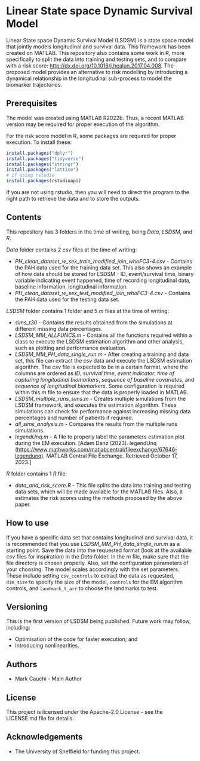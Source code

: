 # Linear State space Dynamic Survival Model
 Linear State space Dynamic Survival Model (LSDSM) is a state space model that jointly models longitudinal and survival data. This framework has been created on MATLAB. This repository also contains some work in R, more specifically to split the data into training and testing sets, and to compare with a risk score: http://dx.doi.org/10.1016/j.healun.2017.04.008. The proposed model provides an alternative to risk modelling by introducing a dynamical relationship in the longitudinal sub-process to model the biomarker trajectories.

 ## Prerequisites
  The model was created using MATLAB R2022b. Thus, a recent MATLAB version may be required for proper execution of the algorithm.

  For the risk score model in R, some packages are required for proper execution. To install these:
  ```r
  install.packages("dplyr")
  install.packages("tidyverse")
  install.packages("stringr")
  install.packages("lattice")
  # if using rstudio
  install.packages(rstudioapi)
  ```

  If you are not using rstudio, then you will need to direct the program to the right path to retrieve the data and to store the outputs.

 ## Contents
  This repository has 3 folders in the time of writing, being _Data_, _LSDSM_, and _R_. 

  _Data_ folder contains 2 _csv_ files at the time of writing:
  - *PH_clean_dataset_w_sex_train_modified_join_whoFC3-4.csv* - Contains the PAH data used for the training data set. This also shows an example of how data should be stored for LSDSM - ID, event/survival time, binary variable indicating event happened, time of recording longitudinal data, baseline information, longitudinal information.
  - *PH_clean_dataset_w_sex_test_modified_join_whoFC3-4.csv* - Contains the PAH data used for the testing data set.
  
  _LSDSM_ folder contains 1 folder and 5 _m_ files at the time of writing:
  - *sims_t30* - Contains the results obtained from the simulations at different missing data percentages.
  - *LSDSM_MM_ALLFUNCS.m* - Contains all the functions required within a class to execute the LSDSM estimation algorithm and other analysis, such as plotting and performance evaluation.
  - *LSDSM_MM_PH_data_single_run.m* - After creating a training and data set, this file can extract the _csv_ data and execute the LSDSM estimation algorithm. The _csv_ file is expected to be in a certain format, where the columns are ordered as _ID_, _survival time_, _event indicator_, _time of capturing longitudinal biomarkers_, _sequence of baseline covariates_, and _sequence of longitudinal biomarkers_. Some configuration is required within this _m_ file to ensure that the data is properly loaded in MATLAB.
  - *LSDSM_multiple_runs_sims.m* - Creates multiple simulations from the LSDSM framework, and executes the estimation algorithm. These simulations can check for performance against increasing missing data percentages and number of patients if required.
  - *all_sims_analysis.m* - Compares the results from the multiple runs simulations.
  - *legendUnq.m* - A file to properly label the parameters estimation plot during the EM execution. [Adam Danz (2023). legendUnq (https://www.mathworks.com/matlabcentral/fileexchange/67646-legendunq), MATLAB Central File Exchange. Retrieved October 17, 2023.]
  
  _R_ folder contains 1 _R_ file:
  - *data_and_risk_score.R* - This file splits the data into training and testing data sets, which will be made available for the MATLAB files. Also, it estimates the risk scores using the methods proposed by the above paper.

 ## How to use
 If you have a specific data set that contains longitudinal and survival data, it is recommended that you use *LSDSM_MM_PH_data_single_run.m* as a starting point. Save the data into the requested format (look at the available _csv_ files for inspiration) in the _Data_ folder. In the _m_ file, make sure that the file directory is chosen properly. Also, set the configuration parameters of your choosing. The model scales accordingly with the set parameters. These include setting `csv_controls` to extract the data as requested, `dim_size` to specify the size of the model, `controls` for the EM algorithm controls, and `landmark_t_arr` to choose the landmarks to test.

 ## Versioning
 This is the first version of LSDSM being published. Future work may follow, including:
 - Optimisation of the code for faster execution; and
 - Introducing nonlinearities.

 ## Authors
 - Mark Cauchi - Main Author

 ## License
 This project is licensed under the Apache-2.0 License - see the LICENSE.md file for details.

 ## Acknowledgements
 - The University of Sheffield for funding this project.